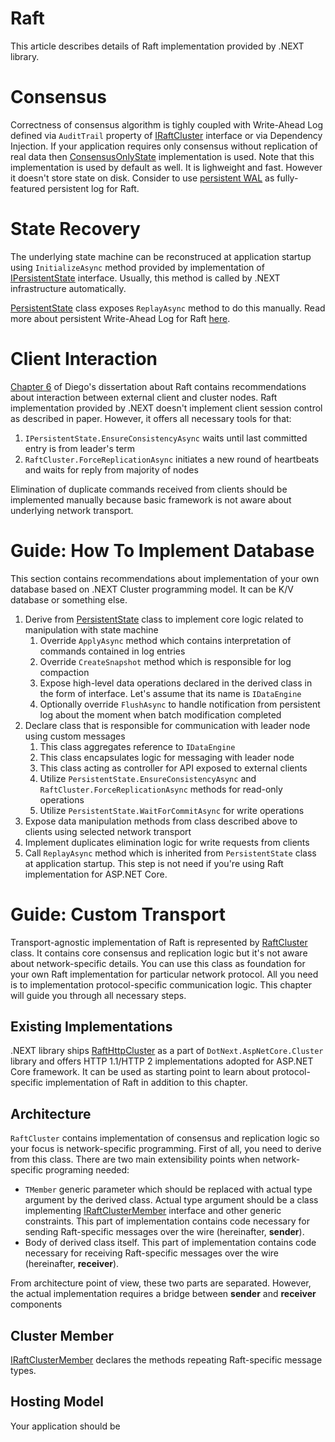 Raft
====
This article describes details of Raft implementation provided by .NEXT library.

# Consensus
Correctness of consensus algorithm is tighly coupled with Write-Ahead Log defined via `AuditTrail` property of [IRaftCluster](../../api/DotNext.Net.Cluster.Consensus.Raft.IPersistentState.yml) interface or via Dependency Injection. If your application requires only consensus without replication of real data then [ConsensusOnlyState](../../api/DotNext.Net.Cluster.Consensus.Raft.ConsensusOnlyState.yml) implementation is used. Note that this implementation is used by default as well. It is lighweight and fast. However it doesn't store state on disk. Consider to use [persistent WAL](./wal.md) as fully-featured persistent log for Raft.

# State Recovery
The underlying state machine can be reconstruced at application startup using `InitializeAsync` method provided by implementation of [IPersistentState](../../api/DotNext.Net.Cluster.Consensus.Raft.IPersistentState.yml) interface. Usually, this method is called by .NEXT infrastructure automatically.

[PersistentState](../../api/DotNext.Net.Cluster.Consensus.Raft.PersistentState.yml) class exposes `ReplayAsync` method to do this manually. Read more about persistent Write-Ahead Log for Raft [here](./wal.md).

# Client Interaction
[Chapter 6](https://github.com/ongardie/dissertation/tree/master/clients) of Diego's dissertation about Raft contains recommendations about interaction between external client and cluster nodes. Raft implementation provided by .NEXT doesn't implement client session control as described in paper. However, it offers all necessary tools for that:
1. `IPersistentState.EnsureConsistencyAsync` waits until last committed entry is from leader's term
1. `RaftCluster.ForceReplicationAsync` initiates a new round of heartbeats and waits for reply from majority of nodes

Elimination of duplicate commands received from clients should be implemented manually because basic framework is not aware about underlying network transport.

# Guide: How To Implement Database
This section contains recommendations about implementation of your own database based on .NEXT Cluster programming model. It can be K/V database or something else.

1. Derive from [PersistentState](../../api/DotNext.Net.Cluster.Consensus.Raft.PersistentState.yml) class to implement core logic related to manipulation with state machine
    1. Override `ApplyAsync` method which contains interpretation of commands contained in log entries
    1. Override `CreateSnapshot` method which is responsible for log compaction
    1. Expose high-level data operations declared in the derived class in the form of interface. Let's assume that its name is `IDataEngine`
    1. Optionally override `FlushAsync` to handle notification from persistent log about the moment when batch modification completed
1. Declare class that is responsible for communication with leader node using custom messages
    1. This class aggregates reference to `IDataEngine`
    1. This class encapsulates logic for messaging with leader node
    1. This class acting as controller for API exposed to external clients
    1. Utilize `PersistentState.EnsureConsistencyAsync` and `RaftCluster.ForceReplicationAsync` methods for read-only operations
    1. Utilize `PersistentState.WaitForCommitAsync` for write operations
1. Expose data manipulation methods from class described above to clients using selected network transport
1. Implement duplicates elimination logic for write requests from clients
1. Call `ReplayAsync` method which is inherited from `PersistentState` class at application startup. This step is not need if you're using Raft implementation for ASP.NET Core.

# Guide: Custom Transport
Transport-agnostic implementation of Raft is represented by [RaftCluster](https://github.com/sakno/dotNext/blob/master/src/cluster/DotNext.Net.Cluster/Net/Cluster/Consensus/Raft/RaftCluster.cs) class. It contains core consensus and replication logic but it's not aware about network-specific details. You can use this class as foundation for your own Raft implementation for particular network protocol. All you need is to implementation protocol-specific communication logic.  This chapter will guide you through all necessary steps.

## Existing Implementations
.NEXT library ships [RaftHttpCluster](https://github.com/sakno/dotNext/blob/master/src/cluster/DotNext.AspNetCore.Cluster/Net/Cluster/Consensus/Raft/Http/RaftHttpCluster.cs) as a part of `DotNext.AspNetCore.Cluster` library and offers HTTP 1.1/HTTP 2 implementations adopted for ASP.NET Core framework. It can be used as starting point to learn about protocol-specific implementation of Raft in addition to this chapter.

## Architecture
`RaftCluster` contains implementation of consensus and replication logic so your focus is network-specific programming. First of all, you need to derive from this class. There are two main extensibility points when network-specific programing needed:
* `TMember` generic parameter which should be replaced with actual type argument by the derived class. Actual type argument should be a class implementing [IRaftClusterMember](https://sakno.github.io/dotNext/api/DotNext.Net.Cluster.Consensus.Raft.IRaftClusterMember.html) interface and other generic constraints. This part of implementation contains code necessary for sending Raft-specific messages over the wire (hereinafter, **sender**).
* Body of derived class itself. This part of implementation contains code necessary for receiving Raft-specific messages over the wire (hereinafter, **receiver**).

From architecture point of view, these two parts are separated. However, the actual implementation requires a bridge between **sender** and **receiver** components

## Cluster Member
[IRaftClusterMember](https://sakno.github.io/dotNext/api/DotNext.Net.Cluster.Consensus.Raft.IRaftClusterMember.html) declares the methods repeating Raft-specific message types.  

## Hosting Model
Your application should be 


